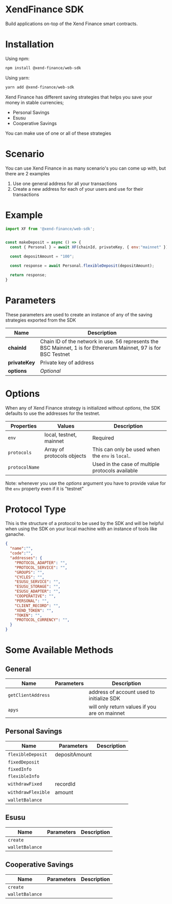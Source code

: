 
# XendFinance SDK

Build applications on-top of the Xend Finance smart contracts.

<!-- ![GitHub contributors](https://img.shields.io/github/contributors/xendfinance/XendFinanceSDK?color=orange&style=flat-square) -->


# Installation
Using npm:
```bash
npm install @xend-finance/web-sdk
```
Using yarn:
```bash
yarn add @xend-finance/web-sdk
```

Xend Finance has different saving strategies that helps you save your money in stable currencies;
- Personal Savings
- Esusu
- Cooperative Savings

You can make use of one or all of these strategies

# Scenario
You can use Xend Finance in as many scenario's you can come up with, but there are 2 examples
1. Use one general address for all your transactions
2. Create a new address for each of your users and use for their transactions

# Example

```js
import XF from '@xend-finance/web-sdk';


const makeDeposit = async () => {
  const { Personal } = await XF(chainId, privateKey, { env:"mainnet" });

  const depositAmount = "100";

  const response = await Personal.flexibleDeposit(depositAmount);

  return response;
}
```



# Parameters
These parameters are used to create an instance of any of the saving strategies exported from the SDK

Name | Description
--- | ---
**chainId** | Chain ID of the network in use. 56 represents the BSC Mainnet, 1 is for Ethererum Mainnet, 97 is for BSC Testnet
**privateKey** | Private key of address
**options** | *Optional*



# Options
When any of Xend Finance strategy is initialized without *options*, the SDK defaults to use the addresses for the testnet.

Properties | Values | Description
--- | --- | ---
`env` | local, testnet, mainnet | Required 
`protocols` | Array of protocols objects | This can only be used when the `env` is `local`. 
`protocolName` | | Used in the case of multiple protocols available

Note: whenever you use the *options* argument you have to provide value for the `env` property even if it is "testnet"


# Protocol Type
This is the structure of a protocol to be used by the SDK and will be helpful when using the SDK on your local machine with an instance of tools like ganache.

```json
{
  "name":"",
  "code":"",
  "addresses": {
    "PROTOCOL_ADAPTER": "",
    "PROTOCOL_SERVICE": "",
    "GROUPS": "",
    "CYCLES": "",
    "ESUSU_SERVICE": "",
    "ESUSU_STORAGE": "",
    "ESUSU_ADAPTER": "",
    "COOPERATIVE": "",
    "PERSONAL": "",
    "CLIENT_RECORD": "",
    "XEND_TOKEN": "",
    "TOKEN": "",
    "PROTOCOL_CURRENCY": "",
  }
}
```

# Some Available Methods
## General
Name | Parameters | Description
--- | --- | ---
`getClientAddress` | | address of account used to initialize SDK
`apys` | | will only return values if you are on mainnet


## Personal Savings
Name | Parameters | Description
--- | --- | ---
`flexibleDeposit` | depositAmount | 
`fixedDeposit` | | 
`fixedInfo` | | 
`flexibleInfo` | | 
`withdrawFixed` | recordId | 
`withdrawFlexible` | amount |
`walletBalance` | |

## Esusu
Name | Parameters | Description
--- | --- | ---
`create` | |
`walletBalance` | |

## Cooperative Savings
Name | Parameters | Description
--- | --- | ---
`create` | |
`walletBalance` | |
